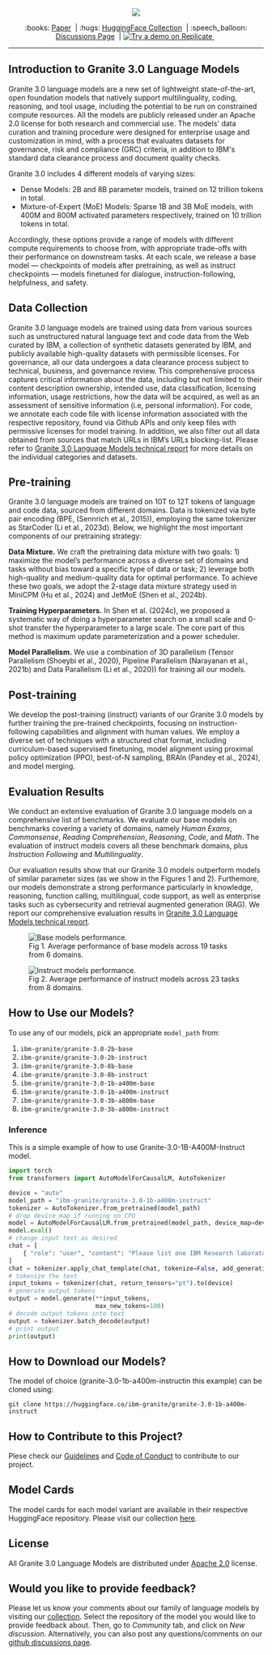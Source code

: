 <p align="center">
  <img src="https://github.com/ibm-granite/granite-3.0-language-models/blob/main/figures/granite-3_0-language-models-3x-v1.png" />
</p>

<p align="center">
  :books: <a href="https://github.com/ibm-granite/granite-3.0-language-models/blob/main/paper.pdf">Paper</a>&nbsp | :hugs: <a href="https://huggingface.co/collections/ibm-granite/granite-30-language-models-66fdb59bbb54785c3512114f">HuggingFace Collection</a>&nbsp | 
  :speech_balloon: <a href="https://github.com/orgs/ibm-granite/discussions">Discussions Page</a>&nbsp | <a href="https://replicate.com/ibm-granite/granite-3.0-2b-instruct">
  <img src="https://replicate.com/ibm-granite/granite-3.0-2b-instruct/badge" alt="Try a demo on Replicate">
</a>&nbsp
<br>

---
## Introduction to Granite 3.0 Language Models
Granite 3.0 language models are a new set of lightweight state-of-the-art, open foundation models that natively support multilinguality, coding, reasoning, and tool usage, including the potential to be run on constrained compute resources. All the models are publicly released under an Apache 2.0 license for both research and commercial use. The models' data curation and training procedure were designed for enterprise usage and customization in mind, with a process that evaluates datasets for governance, risk and compliance (GRC) criteria, in addition to IBM's standard data clearance process and document quality checks.

Granite 3.0 includes 4 different models of varying sizes:
- Dense Models: 2B and 8B parameter models, trained on 12 trillion tokens in total.
- Mixture-of-Expert (MoE) Models: Sparse 1B and 3B MoE models, with 400M and 800M activated parameters respectively, trained on 10 trillion tokens in total.

Accordingly, these options provide a range of models with different compute requirements to choose from, with appropriate trade-offs with their performance on downstream tasks. At each scale, we release a base model — checkpoints of models after pretraining, as well as instruct checkpoints — models finetuned for dialogue, instruction-following, helpfulness, and safety.

## Data Collection
Granite 3.0 language models are trained using data from various sources such as unstructured natural language text and code data from the Web curated by IBM, a collection of synthetic datasets generated by IBM, and publicly available high-quality datasets with permissible licenses. For governance, all our data undergoes a data clearance process subject to technical, business, and governance review. This comprehensive process captures critical information about the data, including but not limited to their content description ownership, intended use, data classification, licensing information, usage restrictions, how the data will be acquired, as well as an assessment of sensitive information (i.e, personal information). For code, we annotate each code file with license information associated with the respective repository, found via Github APIs and only keep files with permissive licenses for model training. In addition, we also filter out all data obtained from sources that match URLs in IBM’s URLs blocking-list. Please refer to [Granite 3.0 Language Models technical report](https://github.com/ibm-granite/granite-3.0-language-models/blob/main/paper.pdf) for more details on the individual categories and datasets.

## Pre-training
Granite 3.0 language models are trained on 10T to 12T tokens of language and code data, sourced from different domains. Data is tokenized via byte pair encoding (BPE, (Sennrich et al., 2015)), employing the same tokenizer as StarCoder (Li et al., 2023d). Below, we highlight the most important components of our pretraining strategy:

**Data Mixture.**
We craft the pretraining data mixture with two goals: 1) maximize the model’s performance across a diverse set of domains and tasks without bias toward a specific type of data or task; 2) leverage both high-quality and medium-quality data for optimal performance. To achieve these two goals, we adopt the 2-stage data mixture strategy used in MiniCPM (Hu et al., 2024) and JetMoE (Shen et al., 2024b).

**Training Hyperparameters.**
In Shen et al. (2024c), we proposed a systematic way of doing a hyperparameter search on a small scale and 0-shot transfer the hyperparameter to a large scale. The core part of this method is maximum update parameterization and a power scheduler.

**Model Parallelism.**
We use a combination of 3D parallelism (Tensor Parallelism (Shoeybi et al., 2020), Pipeline Parallelism (Narayanan et al., 2021b) and Data Parallelism (Li et al., 2020)) for training all our models.

## Post-training
We develop the post-training (instruct) variants of our Granite 3.0 models by further training the pre-trained checkpoints, focusing on instruction-following capabilities and alignment with human values. We employ a diverse set of techniques with a structured chat format, including curriculum-based supervised finetuning, model alignment using proximal policy optimization (PPO), best-of-N sampling, BRAIn (Pandey et al., 2024), and model merging.

## Evaluation Results
We conduct an extensive evaluation of Granite 3.0 language models on a comprehensive list of benchmarks. We evaluate our base models on benchmarks covering a variety of domains, namely *Human Exams*, *Commonsense*, *Reading Comprehension*, *Reasoning*, *Code*, and *Math*. The evaluation of instruct models covers all these benchmark domains, plus *Instruction Following* and *Multilinguality*.

Our evaluation results show that our Granite 3.0 models outperform models of similar parameter sizes (as we show in the Figures 1 and 2). Furthemore, our models demonstrate a strong performance particularly in knowledge, reasoning, function calling, multilingual, code support, as well as enterprise tasks such as cybersecurity and retrieval augmented generation (RAG). We report our comprehensive evaluation results in [Granite 3.0 Language Models technical report](https://github.com/ibm-granite/granite-3.0-language-models/blob/main/paper.pdf).

<figure>
  <img src="https://github.com/ibm-granite/granite-3.0-language-models/blob/main/figures/base-models-performance-2.png"
  alt="Base models performance.">
  <figcaption>Fig 1. Average performance of base models across 19 tasks from 6 domains.</figcaption>
</figure>

<figure>
  <img src="https://github.com/ibm-granite/granite-3.0-language-models/blob/main/figures/instruct-models-performance-2.png"
  alt="Instruct models performance.">
  <figcaption>Fig 2. Average performance of instruct models across 23 tasks from 8 domains.</figcaption>
</figure>

## How to Use our Models?
To use any of our models, pick an appropriate `model_path` from:
1. `ibm-granite/granite-3.0-2b-base`
2. `ibm-granite/granite-3.0-2b-instruct`
3. `ibm-granite/granite-3.0-8b-base`
4. `ibm-granite/granite-3.0-8b-instruct`
5. `ibm-granite/granite-3.0-1b-a400m-base`
6. `ibm-granite/granite-3.0-1b-a400m-instruct`
7. `ibm-granite/granite-3.0-3b-a800m-base`
8. `ibm-granite/granite-3.0-3b-a800m-instruct`

### Inference
This is a simple example of how to use Granite-3.0-1B-A400M-Instruct model.

```python
import torch
from transformers import AutoModelForCausalLM, AutoTokenizer

device = "auto"
model_path = "ibm-granite/granite-3.0-1b-a400m-instruct"
tokenizer = AutoTokenizer.from_pretrained(model_path)
# drop device_map if running on CPU
model = AutoModelForCausalLM.from_pretrained(model_path, device_map=device)
model.eval()
# change input text as desired
chat = [
    { "role": "user", "content": "Please list one IBM Research laboratory located in the United States. You should only output its name and location." },
]
chat = tokenizer.apply_chat_template(chat, tokenize=False, add_generation_prompt=True)
# tokenize the text
input_tokens = tokenizer(chat, return_tensors="pt").to(device)
# generate output tokens
output = model.generate(**input_tokens, 
                        max_new_tokens=100)
# decode output tokens into text
output = tokenizer.batch_decode(output)
# print output
print(output)
```
## How to Download our Models?
The model of choice (granite-3.0-1b-a400m-instructin this example) can be cloned using:
```shell
git clone https://huggingface.co/ibm-granite/granite-3.0-1b-a400m-instruct
```

<!-- ### Finetuning -->
<!-- We use [Dolomite Engine](https://github.com/ibm-granite/dolomite-engine/) for finetuning (or instruction tuning) all our models. We provide sample scripts for finetuning `ibm-granite/granite-3b-code-base`. To finetune the models, simply follow these steps:
```shell
git clone https://github.com/ibm-granite/dolomite-engine/
cd dolomite-engine

# you might need to modify configs/granite-example/training.yml
sh scripts/finetune.sh configs/granite-example/training.yml

# once the model is trained, convert to HuggingFace-compatible safetensors
sh scripts/export.sh configs/granite-example/export.yml
```

> [!TIP]
> If you would like to use [padding-free transformers](https://huggingface.co/blog/mayank-mishra/padding-free-transformer) to save memory footprint and FLOPs during training, follow the instructions in the [Dolomite Engine README](https://github.com/ibm-granite/dolomite-engine?tab=readme-ov-file#huggingface-compatible-custom-models) for more details. -->

## How to Contribute to this Project?
Plese check our [Guidelines](/CONTRIBUTING.md) and [Code of Conduct](/CODE_OF_CONDUCT.md) to contribute to our project.

## Model Cards
The model cards for each model variant are available in their respective HuggingFace repository. Please visit our collection [here](https://huggingface.co/collections/ibm-granite/granite-30-language-models-66fdb59bbb54785c3512114f).

## License 
All Granite 3.0 Language Models are distributed under [Apache 2.0](./LICENSE) license.

## Would you like to provide feedback?
Please let us know your comments about our family of language models by visiting our [collection](https://huggingface.co/collections/ibm-granite/granite-30-language-models-66fdb59bbb54785c3512114f). Select the repository of the model you would like to provide feedback about. Then, go to *Community* tab, and click on *New discussion*. Alternatively, you can also post any questions/comments on our [github discussions page](https://github.com/orgs/ibm-granite/discussions).
